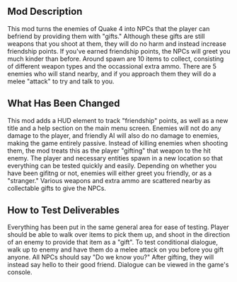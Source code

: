 ## Mod Description
This mod turns the enemies of Quake 4 into NPCs that the player can befriend by providing them with "gifts." Although these gifts are still weapons that you shoot at them, they will do no harm and instead increase friendship points. If you've earned friendship points, the NPCs will greet you much kinder than before. Around spawn are 10 items to collect, consisting of different weapon types and the occassional extra ammo. There are 5 enemies who will stand nearby, and if you approach them they will do a melee "attack" to try and talk to you.
## What Has Been Changed
This mod adds a HUD element to track "friendship" points, as well as a new title and a help section on the main menu screen. Enemies will not do any damage to the player, and friendly AI will also do no damage to enemies, making the game entirely passive. Instead of killing enemies when shooting them, the mod treats this as the player "gifting" that weapon to the hit enemy. The player and necessary entities spawn in a new location so that everything can be tested quickly and easily. Depending on whether you have been gifitng or not, enemies will either greet you friendly, or as a "stranger." Various weapons and extra ammo are scattered nearby as collectable gifts to give the NPCs.
## How to Test Deliverables
Everything has been put in the same general area for ease of testing. Player should be able to walk over items to pick them up, and shoot in the direction of an enemy to provide that item as a "gift". To test conditional dialogue, walk up to enemy and have them do a melee attack on you before you gift anyone. All NPCs should say "Do we know you?" After gifting, they will instead say hello to their good friend. Dialogue can be viewed in the game's console.

